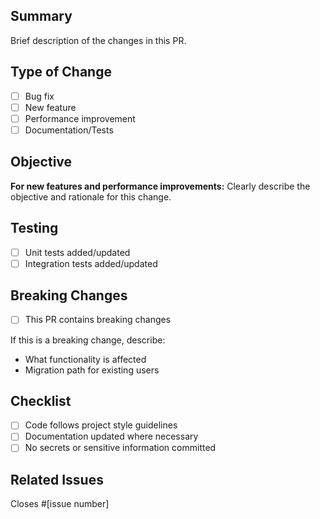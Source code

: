 ## Summary
Brief description of the changes in this PR.

## Type of Change
- [ ] Bug fix
- [ ] New feature
- [ ] Performance improvement
- [ ] Documentation/Tests

## Objective
**For new features and performance improvements:** Clearly describe the objective and rationale for this change.

## Testing
- [ ] Unit tests added/updated
- [ ] Integration tests added/updated

## Breaking Changes
- [ ] This PR contains breaking changes

If this is a breaking change, describe:
- What functionality is affected
- Migration path for existing users

## Checklist
- [ ] Code follows project style guidelines
- [ ] Documentation updated where necessary
- [ ] No secrets or sensitive information committed

## Related Issues
Closes #[issue number]